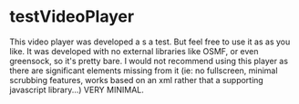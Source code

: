 testVideoPlayer
===============

This video player was developed a s a test.  But feel free to use it as as you like.  It was developed with no external libraries like OSMF, or even greensock, so it's pretty bare.  I would not recommend using this player as there are significant elements missing from it (ie: no fullscreen, minimal scrubbing features, works based on an xml rather that a supporting javascript library...)  VERY MINIMAL.

